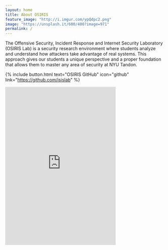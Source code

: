 ```yaml
---
layout: home
title: About OSIRIS
feature_image: "http://i.imgur.com/ypQdpc2.png"
image: "https://unsplash.it/600/400?image=971"
permalink: /
---
```


  The Offensive Security, Incident Response and Internet Security Laboratory (OSIRIS Lab) is a security research environment where students analyze and understand how attackers take advantage of real systems. This approach gives our students a unique perspective and a proper foundation that allows them to master any area of security at NYU Tandon.

{% include button.html text="OSIRIS GitHub" icon="github" link="https://github.com/isislab" %}

<div>
<a class="twitter-timeline" href="https://twitter.com/isislab" width="350" height="500"></a> <script async src="//platform.twitter.com/widgets.js" charset="utf-8" align="left"></script>

<iframe src="https://www.facebook.com/plugins/page.php?href=https%3A%2F%2Fwww.facebook.com%2Fnyupolyisislab%2F%3Fhc_ref%3DPAGES_TIMELINE&tabs=timeline&width=350&height=500&small_header=false&adapt_container_width=true&hide_cover=false&show_facepile=true&appId" width="350" height="500" style="border:none;overflow:hidden" scrolling="no" frameborder="0" allowTransparency="true"></iframe>

</div>
